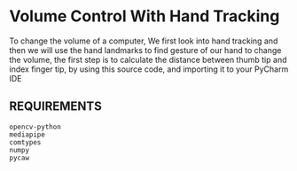 # Volume Control With Hand Tracking
To change the volume of a computer, We first look into hand tracking and then we will use the hand landmarks to find gesture of our hand to change the volume, the first step is to calculate the distance between thumb tip and index finger tip, by using this source code, and importing it to your PyCharm IDE
## REQUIREMENTS
    opencv-python
    mediapipe
    comtypes
    numpy
    pycaw
 
